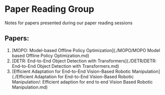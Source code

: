 # Paper Reading Group

Notes for papers presented during our paper reading sessions

## Papers:
1. [MOPO: Model-based Offline Policy Optimization](./MOPO/MOPO Model based Offline Policy Optimization.md)
2. [DETR: End-to-End Object Detection with Transformers](./DETR/DETR: End-to-End Object Detection with Transformers.md)
3. [Efficient Adaptation for End-to-End Vision-Based Robotic Manipulation](./Efficient Adaptation for End-to-End Vision-Based Robotic Manipulation/: Efficient adaption for end to end Vision Based Robotic Manipulation.md)
